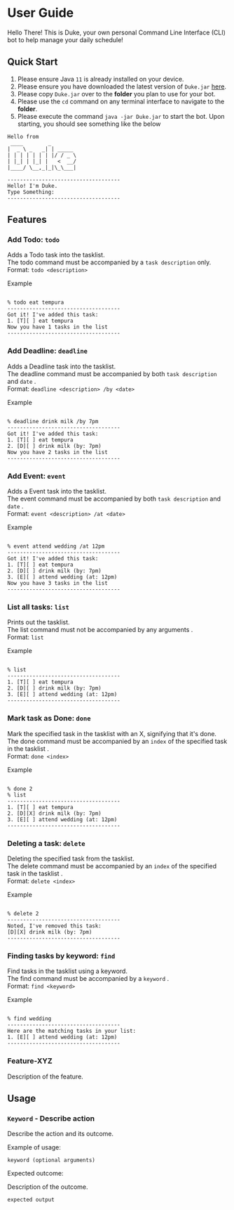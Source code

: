 # User Guide

Hello There! This is Duke, your own personal Command Line Interface (CLI) bot to help manage your daily schedule!

## Quick Start

1. Please ensure Java ```11``` is already installed on your device.
2. Please ensure you have downloaded the latest version of ```Duke.jar``` [here](https://github.com/KaiserHuang88/ip).
3. Please copy ```Duke.jar``` over to the **folder** you plan to use for your bot.
4. Please use the ```cd``` command on any terminal interface to navigate to the **folder**.
5. Please execute the command `java -jar Duke.jar` to start the bot. Upon starting, you should see something like the below

```  
Hello from  
 ____        _        
|  _ \ _   _| | _____ 
| | | | | | | |/ / _ \
| |_| | |_| |   <  __/
|____/ \__,_|_|\_\___|  

------------------------------------  
Hello! I'm Duke.  
Type Something:  
------------------------------------  
```

## Features


### Add Todo: ```todo```
Adds a Todo task into the tasklist.  
The todo command must be accompanied by a `task description` only.  
Format: `` todo <description> ``

Example
```

% todo eat tempura  
------------------------------------  
Got it! I've added this task:   
1. [T][ ] eat tempura  
Now you have 1 tasks in the list  
------------------------------------  

```

### Add Deadline: ```deadline```
Adds a Deadline task into the tasklist.  
The deadline command must be accompanied by both `task description` and `date` .  
Format: `` deadline <description> /by <date> ``

Example
```

% deadline drink milk /by 7pm
------------------------------------  
Got it! I've added this task:   
1. [T][ ] eat tempura  
2. [D][ ] drink milk (by: 7pm)
Now you have 2 tasks in the list  
------------------------------------  

```

### Add Event: ```event```
Adds a Event task into the tasklist.  
The event command must be accompanied by both `task description` and `date` .  
Format: `` event <description> /at <date> ``

Example
```

% event attend wedding /at 12pm
------------------------------------  
Got it! I've added this task:   
1. [T][ ] eat tempura  
2. [D][ ] drink milk (by: 7pm)
3. [E][ ] attend wedding (at: 12pm)
Now you have 3 tasks in the list  
------------------------------------  

```

### List all tasks: ```list```
Prints out the tasklist.  
The list command must not be accompanied by any arguments .  
Format: `` list ``

Example
```

% list
------------------------------------  
1. [T][ ] eat tempura  
2. [D][ ] drink milk (by: 7pm)
3. [E][ ] attend wedding (at: 12pm)
------------------------------------  

```

### Mark task as Done: ```done```
Mark the specified task in the tasklist with an X, signifying that it's done.   
The done command must be accompanied by an `index` of the specified task in the tasklist .  
Format: `` done <index> ``

Example
```

% done 2
% list
------------------------------------  
1. [T][ ] eat tempura  
2. [D][X] drink milk (by: 7pm)
3. [E][ ] attend wedding (at: 12pm)  
------------------------------------  

```

### Deleting a task: ```delete```
Deleting the specified task from the tasklist.   
The delete command must be accompanied by an `index` of the specified task in the tasklist .  
Format: `` delete <index> ``

Example
```

% delete 2
------------------------------------  
Noted, I've removed this task: 
[D][X] drink milk (by: 7pm)
------------------------------------  

```

### Finding tasks by keyword: ```find```
Find tasks in the tasklist using a keyword.   
The find command must be accompanied by a `keyword` .  
Format: `` find <keyword> ``

Example
```

% find wedding
------------------------------------  
Here are the matching tasks in your list:   
1. [E][ ] attend wedding (at: 12pm)  
------------------------------------  

```




### Feature-XYZ

Description of the feature.

## Usage

### `Keyword` - Describe action

Describe the action and its outcome.

Example of usage: 

`keyword (optional arguments)`

Expected outcome:

Description of the outcome.

```
expected output
```
